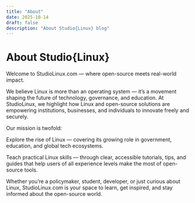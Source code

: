 ```yaml
---
title: "About"
date: 2025-10-14
draft: false
description: "About Studio{Linux} blog"
---
```


# About Studio{Linux}

Welcome to StudioLinux.com — where open-source meets real-world impact.

We believe Linux is more than an operating system — it’s a movement shaping the future of technology, governance, and education. At StudioLinux, we highlight how Linux and open-source solutions are empowering institutions, businesses, and individuals to innovate freely and securely.

Our mission is twofold:

Explore the rise of Linux — covering its growing role in government, education, and global tech ecosystems.

Teach practical Linux skills — through clear, accessible tutorials, tips, and guides that help users of all experience levels make the most of open-source tools.

Whether you’re a policymaker, student, developer, or just curious about Linux, StudioLinux.com is your space to learn, get inspired, and stay informed about the open-source world.

